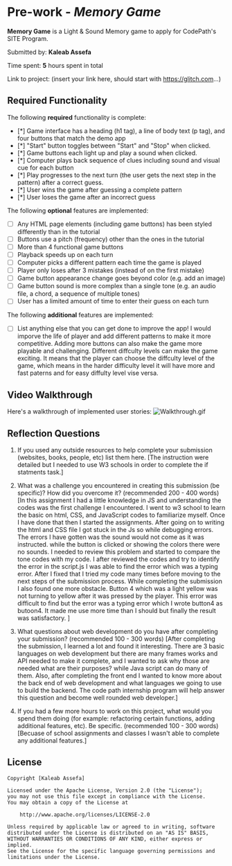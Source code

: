 # Pre-work - *Memory Game*

**Memory Game** is a Light & Sound Memory game to apply for CodePath's SITE Program. 

Submitted by: **Kaleab Assefa**

Time spent: **5** hours spent in total

Link to project: (insert your link here, should start with https://glitch.com...)

## Required Functionality

The following **required** functionality is complete:

* [*] Game interface has a heading (h1 tag), a line of body text (p tag), and four buttons that match the demo app
* [*] "Start" button toggles between "Start" and "Stop" when clicked. 
* [*] Game buttons each light up and play a sound when clicked. 
* [*] Computer plays back sequence of clues including sound and visual cue for each button
* [*] Play progresses to the next turn (the user gets the next step in the pattern) after a correct guess. 
* [*] User wins the game after guessing a complete pattern
* [*] User loses the game after an incorrect guess

The following **optional** features are implemented:

* [ ] Any HTML page elements (including game buttons) has been styled differently than in the tutorial
* [ ] Buttons use a pitch (frequency) other than the ones in the tutorial
* [ ] More than 4 functional game buttons
* [ ] Playback speeds up on each turn
* [ ] Computer picks a different pattern each time the game is played
* [ ] Player only loses after 3 mistakes (instead of on the first mistake)
* [ ] Game button appearance change goes beyond color (e.g. add an image)
* [ ] Game button sound is more complex than a single tone (e.g. an audio file, a chord, a sequence of multiple tones)
* [ ] User has a limited amount of time to enter their guess on each turn

The following **additional** features are implemented:

- [ ] List anything else that you can get done to improve the app!
I would imporve the life of player and add different patterns to make it more competitive. Adding more buttons can also make the game more playable and challenging. Different diffculty levels can make the game exciting. It means that the player can choose the diffculty level of the game, which means in the harder difficulty level it will have more and fast paterns and for easy diffulty level vise versa.
## Video Walkthrough

Here's a walkthrough of implemented user stories:
![Walkthrough.gif](your-link-here)


## Reflection Questions
1. If you used any outside resources to help complete your submission (websites, books, people, etc) list them here. 
[The instruction were detailed but I needed to use W3 schools in order to complete the if statments task.]

2. What was a challenge you encountered in creating this submission (be specific)? How did you overcome it? (recommended 200 - 400 words) 
[In this assignment I had a little knowledge in JS and understanding the codes was the first challenge I encountered. I went to w3 school to learn the basic on html, CSS, and JavaScript codes to familiarize myself. Once I have done that then I started the assignments. After going on to writing the html and CSS file I got stuck in the Js so while debugging errors. The errors I have gotten was the sound would not come as it was instructed. while the button is clicked or showing the colors there were no sounds. I needed to review this problem and started to compare the tone codes with my code. I after reviewed the codes and try to identify the error in the script.js I was able to find the error which was a typing error. After I fixed that I tried my code many times before moving to the next steps of the submission process. While completing the submission I also found one more obstacle. Button 4 which was a light yellow was not turning to yellow after it was pressed by the player. This error was difficult to find but the error was a typing error which I wrote button4 as butoon4. It made me use more time than I should but finally the result was satisfactory. ]

3. What questions about web development do you have after completing your submission? (recommended 100 - 300 words) 
[After completing the submission, I learned a lot and found it interesting. There are 3 basic languages on web development but there are many frames works and API needed to make it complete, and I wanted to ask why those are needed what are their purposes? while Java script can do many of them. Also, after completing the front end I wanted to know more about the back end of web development and what languages we going to use to build the backend. The code path internship program will help answer this question and become well rounded web developer.]

4. If you had a few more hours to work on this project, what would you spend them doing (for example: refactoring certain functions, adding additional features, etc). Be specific. (recommended 100 - 300 words) 
[Becuase of school assignments and classes I wasn't able to complete any additional features.]



## License

    Copyright [Kaleab Assefa]

    Licensed under the Apache License, Version 2.0 (the "License");
    you may not use this file except in compliance with the License.
    You may obtain a copy of the License at

        http://www.apache.org/licenses/LICENSE-2.0

    Unless required by applicable law or agreed to in writing, software
    distributed under the License is distributed on an "AS IS" BASIS,
    WITHOUT WARRANTIES OR CONDITIONS OF ANY KIND, either express or implied.
    See the License for the specific language governing permissions and
    limitations under the License.
